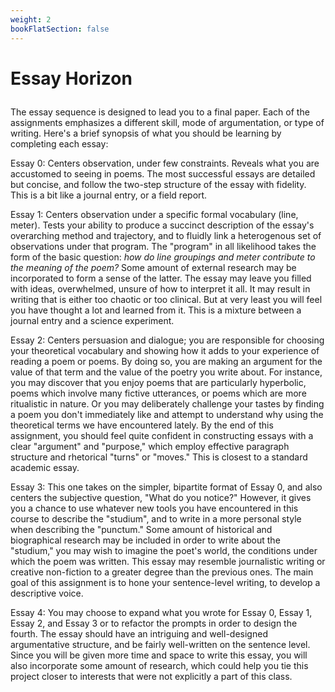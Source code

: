 ```yaml
---
weight: 2
bookFlatSection: false
---
```


# Essay Horizon

<p style="margin-left:0; margin-top:2em;">
The essay sequence is designed to lead you to a final paper. Each of the assignments emphasizes a different skill, mode of argumentation, or type of writing. Here's a brief synopsis of what you should be learning by completing each essay:

Essay 0: Centers observation, under few constraints. Reveals what you are accustomed to seeing in poems. The most successful essays are detailed but concise, and follow the two-step structure of the essay with fidelity. This is a bit like a journal entry, or a field report.

Essay 1: Centers observation under a specific formal vocabulary (line, meter). Tests your ability to produce a succinct description of the essay's overarching method and trajectory, and to fluidly link a heterogenous set of observations under that program. The "program" in all likelihood takes the form of the basic question: *how do line groupings and meter contribute to the meaning of the poem?* Some amount of external research may be incorporated to form a sense of the latter. The essay may leave you filled with ideas, overwhelmed, unsure of how to interpret it all. It may result in writing that is either too chaotic or too clinical. But at very least you will feel you have thought a lot and learned from it. This is a mixture between a journal entry and a science experiment.

Essay 2: Centers persuasion and dialogue; you are responsible for choosing your theoretical vocabulary and showing how it adds to your experience of reading a poem or poems. By doing so, you are making an argument for the value of that term and the value of the poetry you write about. For instance, you may discover that you enjoy poems that are particularly hyperbolic, poems which involve many fictive utterances, or poems which are more ritualistic in nature. Or you may deliberately challenge your tastes by finding a poem you don't immediately like and attempt to understand why using the theoretical terms we have encountered lately. By the end of this assignment, you should feel quite confident in constructing essays with a clear "argument" and "purpose," which employ effective paragraph structure and rhetorical "turns" or "moves." This is closest to a standard academic essay.

Essay 3: This one takes on the simpler, bipartite format of Essay 0, and also centers the subjective question, "What do you notice?" However, it gives you a chance to use whatever new tools you have encountered in this course to describe the "studium", and to write in a more personal style when describing the "punctum." Some amount of historical and biographical research may be included in order to write about the "studium," you may wish to imagine the poet's world, the conditions under which the poem was written. This essay may resemble journalistic writing or creative non-fiction to a greater degree than the previous ones. The main goal of this assignment is to hone your sentence-level writing, to develop a descriptive voice.


Essay 4: You may choose to expand what you wrote for Essay 0, Essay 1, Essay 2, and Essay 3 or to refactor the prompts in order to design the fourth. The essay should have an intriguing and well-designed argumentative structure, and be fairly well-written on the sentence level. Since you will be given more time and space to write this essay, you will also incorporate some amount of research, which could help you tie this project closer to interests that were not explicitly a part of this class.
